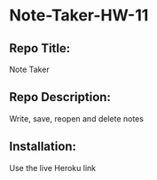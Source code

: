 # Note-Taker-HW-11

## Repo Title: 
Note Taker

## Repo Description: 
Write, save, reopen and delete notes

## Installation: 
Use the live Heroku link
        